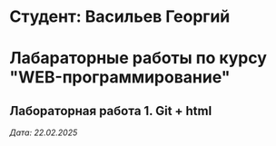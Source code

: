 # Студент: Васильев Георгий

# Лабараторные работы по курсу "WEB-программирование"

## Лабораторная работа 1. Git + html

*Дата: 22.02.2025*
